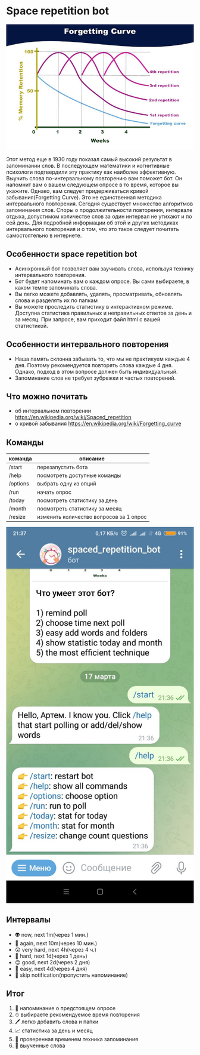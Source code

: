 # Space repetition bot

![forgetting curve](imgs/forgetting%20curve.jpeg "forgetting curve")

Этот метод еще в 1930 году показал самый высокий результат в запоминании слов.
В последующем математики и когнитивные психологи подтвердили эту практику как наиболее эффективную.
Выучить слова по-интервальному повторению вам поможет бот. Он напомнит вам о вашем следующем опросе в то время,
которое вы укажите. Однако, вам следует придерживаться кривой забывания(Forgetting Curve). Это не единственная методика
интервального повторения. Сегодня существует множество алгоритмов запоминания слов. Споры о продолжительности
повторения, интервале отдыха, допустимом количестве слов за один интервал не утихают и по сей день.
Для подробной информации об этой и других методиках интервального повторения и о том, что это
такое следует почитать самостоятельно в интернете.

## Особенности space repetition bot

* Асинхронный бот позволяет вам заучивать слова, используя технику интервального повторения.
* Бот будет напоминать вам о каждом опросе. Вы сами выбираете, в каком темпе запоминать слова.
* Вы легко можете добавлять, удалять, просматривать, обновлять слова и разделять их по папкам
* Вы можете проследить статистику в интерактивном режиме. Доступна статистика правильных и неправильных ответов за день
  и за месяц. При запросе, вам приходит файл html с вашей статистикой.

## Особенности интервального повторения

* Наша память склонна забывать то, что мы не практикуем каждые 4 дня. Поэтому рекомендуется повторять слова каждые 4
  дня.
  Однако, подход в этом вопросе должен быть индивидуальный.
* Запоминание слов не требует зубрежки и частых повторений.

## Что можно почитать

* об интервальном повторении https://en.wikipedia.org/wiki/Spaced_repetition
* о кривой забывания https://en.wikipedia.org/wiki/Forgetting_curve

## Команды

| команда  | описание                                 |
|----------|------------------------------------------|
| /start   | перезапустить бота                       |
| /help    | посмотреть доступные команды             |
| /options | выбрать одну из опций                    |
| /run     | начать опрос                             |
| /today   | посмотреть статистику за день            |
| /month   | посмотреть статистику за месяц           |
| /resize  | изменить количество вопросов за 1 опрос  |

![screen](imgs/screen.jpg "screen phone")

## Интервалы
+ 👽 now, next 1m(через 1 мин.)
+ 🤯 again, next 10m(через 10 мин.)
+ 😲 very hard, next 4h(через 4 ч.)
+ 🤕 hard, next 1d(через 1 день)
+ 😌 good, next 2d(через 2 дня)
+ 🧐 easy, next 4d(через 4 дня)
+ 🧠 skip notification(пропустить напоминание)

## Итог

1) 📨 напоминание о предстоящем опросе
2) ⏲ выбираете рекомендуемое время повторения
3) 🖊 легко добавить слова и папки
4) 📈 статистика за день и месяц
5) 🧐 проверенная временем техника запоминания
6) 🧠 выученные слова